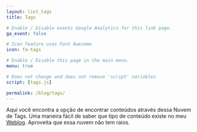 ```yaml
---
layout: list_tags
title: Tags

# Enable / Disable events Google Analytics for this link page.
ga_event: false

# Icon feature uses Font Awesome
icon: fa-tags

# Enable / Disable this page in the main menu.
menu: true

# Does not change and does not remove 'script' variables
script: [tags.js]

permalink: /blog/tags/
---
```


Aqui você encontra a opção de encontrar conteúdos através dessa Nuvem de Tags. Uma maneira fácil de saber que tipo de conteúdo existe no meu 
[Weblog]({{site.url}}{{site.baseurl}}/blog/). Aproveita que essa nuvem não tem raios.
